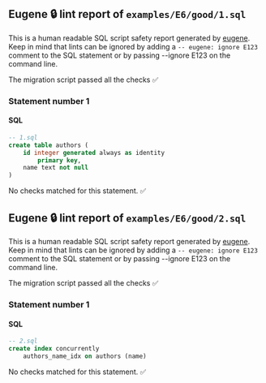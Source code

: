 ## Eugene 🔒 lint report of `examples/E6/good/1.sql`

This is a human readable SQL script safety report generated by [eugene](https://github.com/kaaveland/eugene).
Keep in mind that lints can be ignored by adding a `-- eugene: ignore E123` comment to the SQL statement
or by passing --ignore E123 on the command line.

The migration script passed all the checks ✅

### Statement number 1
#### SQL
```sql
-- 1.sql
create table authors (
    id integer generated always as identity
        primary key,
    name text not null
)
```
No checks matched for this statement. ✅

## Eugene 🔒 lint report of `examples/E6/good/2.sql`

This is a human readable SQL script safety report generated by [eugene](https://github.com/kaaveland/eugene).
Keep in mind that lints can be ignored by adding a `-- eugene: ignore E123` comment to the SQL statement
or by passing --ignore E123 on the command line.

The migration script passed all the checks ✅

### Statement number 1
#### SQL
```sql
-- 2.sql
create index concurrently
    authors_name_idx on authors (name)
```
No checks matched for this statement. ✅
